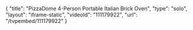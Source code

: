 {
    "title": "PizzaDome 4-Person Portable Italian Brick Oven",
    "type": "solo",
    "layout": "iframe-static",
    "videoId": "111179922",
    "url": "\/tvpembed\/111179922"
}